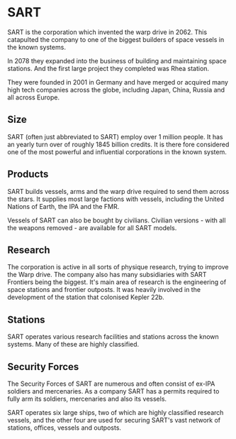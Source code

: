 # SART

SART is the corporation which invented the warp drive in 2062. This
catapulted the company to one of the biggest builders of space vessels in the
known systems.

In 2078 they expanded into the business of building and maintaining space
stations. And the first large project they completed was Rhea station.

They were founded in 2001 in Germany and have merged or acquired many high
tech companies across the globe, including Japan, China, Russia and all across
Europe.

## Size

SART (often just abbreviated to SART) employ over 1 million people. It
has an yearly turn over of roughly 1845 billion credits. It is there fore
considered one of the most powerful and influential corporations in the known
system.

## Products

SART builds vessels, arms and the warp drive required to send them across the
stars. It supplies most large factions with vessels, including the United
Nations of Earth, the IPA and the FMR.

Vessels of SART can also be bought by civilians. Civilian versions - with all
the weapons removed - are available for all SART models.

## Research

The corporation is active in all sorts of physique research, trying to improve
the Warp drive. The company also has many subsidiaries with SART Frontiers being
the biggest. It's main area of research is the engineering of space stations and
frontier outposts. It was heavily involved in the development of the station
that colonised Kepler 22b.

## Stations

SART operates various research facilities and stations across the known systems.
Many of these are highly classified.

## Security Forces

The Security Forces of SART are numerous and often consist of ex-IPA soldiers
and mercenaries. As a company SART has a permits required to fully arm
its soldiers, mercenaries and also its vessels.

SART operates six large ships, two of which are highly classified research
vessels, and the other four are used for securing SART's vast network of
stations, offices, vessels and outposts.
